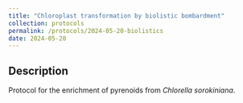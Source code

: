 ```yaml
---
title: "Chloroplast transformation by biolistic bombardment"
collection: protocols
permalink: /protocols/2024-05-20-biolistics
date: 2024-05-20
---
```


## Description
Protocol for the enrichment of pyrenoids from *Chlorella sorokiniana*.